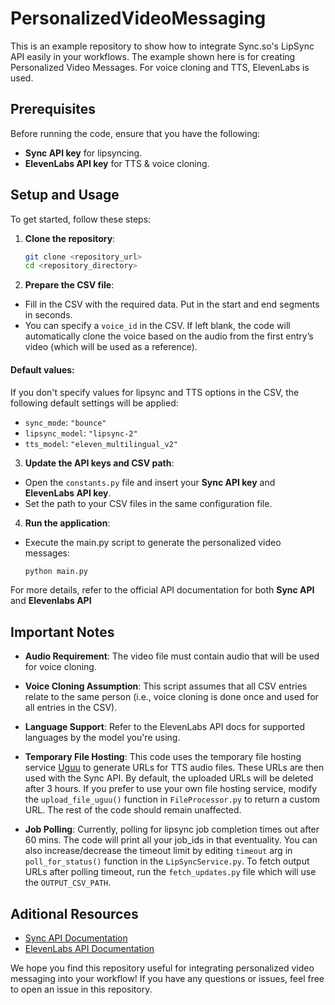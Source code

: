 # PersonalizedVideoMessaging

This is an example repository to show how to integrate Sync.so's LipSync API easily in your workflows. The example shown here is for creating Personalized Video Messages. For voice cloning and TTS, ElevenLabs is used.

## Prerequisites

Before running the code, ensure that you have the following:

- **Sync API key** for lipsyncing.
- **ElevenLabs API key** for TTS & voice cloning.

## Setup and Usage

To get started, follow these steps:

1. **Clone the repository**:
    ```bash
    git clone <repository_url>
    cd <repository_directory>
    ```
2. **Prepare the CSV file**:

- Fill in the CSV with the required data. Put in the start and end segments in seconds.
- You can specify a `voice_id` in the CSV. If left blank, the code will automatically clone the voice based on the audio from the first entry’s video (which will be used as a reference).

#### Default values:
If you don't specify values for lipsync and TTS options in the CSV, the following default settings will be applied:
- `sync_mode`: `"bounce"`
- `lipsync_model`: `"lipsync-2"`
- `tts_model`: `"eleven_multilingual_v2"`

3. **Update the API keys and CSV path**:

- Open the `constants.py` file and insert your **Sync API key** and **ElevenLabs API key**.
- Set the path to your CSV files in the same configuration file.

4. **Run the application**:

- Execute the main.py script to generate the personalized video messages:
    ```bash
    python main.py
    ```
For more details, refer to the official API documentation for both **Sync API** and **Elevenlabs API**

## Important Notes

- **Audio Requirement**: The video file must contain audio that will be used for voice cloning.

- **Voice Cloning Assumption**: This script assumes that all CSV entries relate to the same person (i.e., voice cloning is done once and used for all entries in the CSV).

- **Language Support**: Refer to the ElevenLabs API docs for supported languages by the model you're using.

- **Temporary File Hosting**: This code uses the temporary file hosting service [Uguu](https://uguu.se/) to generate URLs for TTS audio files. These URLs are then used with the Sync API. By default, the uploaded URLs will be deleted after 3 hours. If you prefer to use your own file hosting service, modify the `upload_file_uguu()` function in `FileProcessor.py` to return a custom URL. The rest of the code should remain unaffected.

- **Job Polling**: Currently, polling for lipsync job completion times out after 60 mins. The code will print all your job_ids in that eventuality. You can also increase/decrease the timeout limit by editing `timeout` arg in `poll_for_status()` function in the `LipSyncService.py`. To fetch output URLs after polling timeout, run the `fetch_updates.py` file which will use the `OUTPUT_CSV_PATH`. 

## Aditional Resources

- [Sync API Documentation](https://docs.sync.so/introduction)
- [ElevenLabs API Documentation](https://elevenlabs.io/docs/api-reference/introduction)


We hope you find this repository useful for integrating personalized video messaging into your workflow! If you have any questions or issues, feel free to open an issue in this repository.
